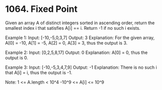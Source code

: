 # 1064. Fixed Point

Given an array A of distinct integers sorted in ascending order, return the smallest index i that satisfies A[i] == i.  Return -1 if no such i exists.

Example 1:
Input: [-10,-5,0,3,7]
Output: 3
Explanation:
For the given array, A[0] = -10, A[1] = -5, A[2] = 0, A[3] = 3, thus the output is 3.

Example 2:
Input: [0,2,5,8,17]
Output: 0
Explanation:
A[0] = 0, thus the output is 0.

Example 3:
Input: [-10,-5,3,4,7,9]
Output: -1
Explanation:
There is no such i that A[i] = i, thus the output is -1.

Note:
1 <= A.length < 10^4
-10^9 <= A[i] <= 10^9
